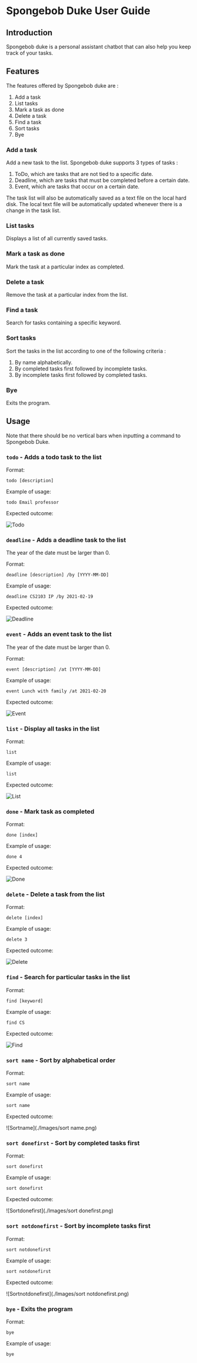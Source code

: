 # Spongebob Duke User Guide

## Introduction

Spongebob duke is a personal assistant chatbot that can
also help you keep track of your tasks.

## Features 
The features offered by Spongebob duke are :

1. Add a task
2. List tasks
3. Mark a task as done
4. Delete a task 
5. Find a task
6. Sort tasks
7. Bye

### Add a task
Add a new task to the list. Spongebob duke supports 3 types of tasks :
1. ToDo, which are tasks that are not tied to a specific date.
2. Deadline, which are tasks that must be completed before a certain date.
3. Event, which are tasks that occur on a certain date.

The task list will also be automatically saved as a text file on the local hard disk. The
local text file will be automatically updated whenever there is a change in the task list.

### List tasks

Displays a list of all currently saved tasks.

### Mark a task as done

Mark the task at a particular index as completed.

### Delete a task

Remove the task at a particular index from the list.

### Find a task

Search for tasks containing a specific keyword.

### Sort tasks
Sort the tasks in the list according to one of the following criteria :
1. By name alphabetically.
2. By completed tasks first followed by incomplete tasks. 
3. By incomplete tasks first followed by completed tasks.

### Bye

Exits the program.

## Usage

Note that there should be no vertical bars when inputting a command to Spongebob Duke.

### `todo` - Adds a todo task to the list

Format:

`todo [description]`

Example of usage:

`todo Email professor`

Expected outcome:

![Todo](./Images/Todo.png)

### `deadline` - Adds a deadline task to the list

The year of the date must be larger than 0.

Format:

`deadline [description] /by [YYYY-MM-DD]`

Example of usage:

`deadline CS2103 IP /by 2021-02-19`

Expected outcome:

![Deadline](./Images/Deadline.png)

### `event` - Adds an event task to the list

The year of the date must be larger than 0.

Format:

`event [description] /at [YYYY-MM-DD]`

Example of usage:

`event Lunch with family /at 2021-02-20`

Expected outcome:

![Event](./Images/Event.png)

### `list` - Display all tasks in the list

Format:

`list`

Example of usage:

`list`

Expected outcome:

![List](./Images/List.png)

### `done` - Mark task as completed

Format:

`done [index]`

Example of usage:

`done 4`

Expected outcome:

![Done](./Images/Done.png)

### `delete` - Delete a task from the list

Format:

`delete [index]`

Example of usage:

`delete 3`

Expected outcome:

![Delete](./Images/Delete.png)

### `find` - Search for particular tasks in the list

Format:

`find [keyword]`

Example of usage:

`find CS`

Expected outcome:

![Find](./Images/Find.png)

### `sort name` - Sort by alphabetical order

Format:

`sort name`

Example of usage:

`sort name`

Expected outcome:

![Sortname](./Images/sort name.png)

### `sort donefirst` - Sort by completed tasks first

Format:

`sort donefirst`

Example of usage:

`sort donefirst`

Expected outcome:

![Sortdonefirst](./Images/sort donefirst.png)

### `sort notdonefirst` - Sort by incomplete tasks first

Format:

`sort notdonefirst`

Example of usage:

`sort notdonefirst`

Expected outcome:

![Sortnotdonefirst](./Images/sort notdonefirst.png)

### `bye` - Exits the program

Format:

`bye`

Example of usage:

`bye`




